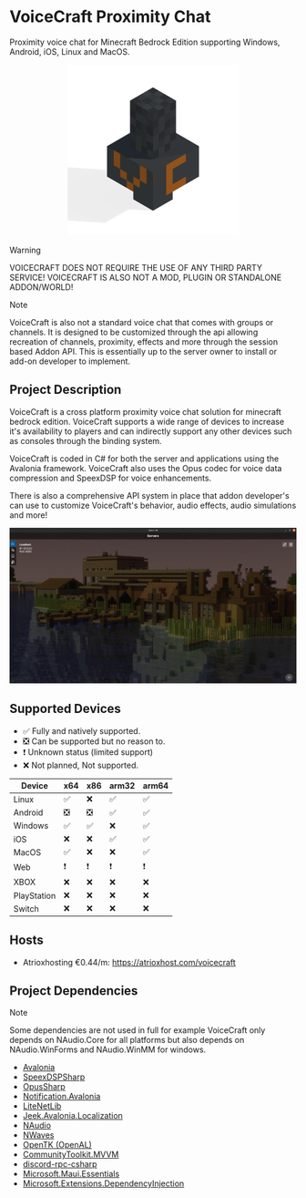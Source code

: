 # VoiceCraft Proximity Chat

Proximity voice chat for Minecraft Bedrock Edition supporting Windows, Android, iOS, Linux and MacOS.

<p align="center">
  <img style="margin: 10" width="300" height="300" src="./VoiceCraft.Client/VoiceCraft.Client/Assets/vc.png"/>
</p>

> [!WARNING]
> VOICECRAFT DOES NOT REQUIRE THE USE OF ANY THIRD PARTY SERVICE! VOICECRAFT IS ALSO NOT A MOD, PLUGIN OR STANDALONE ADDON/WORLD!

> [!NOTE]
> VoiceCraft is also not a standard voice chat that comes with groups or channels. It is designed to be customized through the api allowing recreation of channels, proximity, effects and more through the session based Addon API. This is essentially up to the server owner to install or add-on developer to implement.

## Project Description

VoiceCraft is a cross platform proximity voice chat solution for minecraft bedrock edition. VoiceCraft supports a wide
range of devices to increase it's availability to players and can indirectly support any other devices such as consoles
through the binding system.

VoiceCraft is coded in C# for both the server and applications using the Avalonia framework. VoiceCraft also uses the
Opus codec for voice data compression and SpeexDSP for voice enhancements.

There is also a comprehensive API system in place that addon developer's can use to customize VoiceCraft's behavior,
audio effects, audio simulations and more!

<p align="center">
  <img width="800" src="./Images/MainPage.png">
</p>

## Supported Devices

- ✅ Fully and natively supported.
- ❎ Can be supported but no reason to.
- ❗ Unknown status (limited support)
- ❌ Not planned, Not supported.

| Device      | x64 | x86 | arm32 | arm64 |
|-------------|-----|-----|-------|-------|
| Linux       | ✅   | ❌   | ✅     | ✅     |
| Android     | ❎   | ❎   | ✅     | ✅     |
| Windows     | ✅   | ✅   | ❌     | ✅     |
| iOS         | ❌   | ❌   | ✅     | ✅     |
| MacOS       | ✅   | ❌   | ❌     | ✅     |
| Web         | ❗   | ❗   | ❗     | ❗     |
| XBOX        | ❌   | ❌   | ❌     | ❌     |
| PlayStation | ❌   | ❌   | ❌     | ❌     |
| Switch      | ❌   | ❌   | ❌     | ❌     |

## Hosts

- Atrioxhosting €0.44/m: https://atrioxhost.com/voicecraft

## Project Dependencies

> [!NOTE]
> Some dependencies are not used in full for example VoiceCraft only depends on NAudio.Core for all platforms but also
> depends on NAudio.WinForms and NAudio.WinMM for windows.

- [Avalonia](https://github.com/AvaloniaUI/Avalonia)
- [SpeexDSPSharp](https://github.com/AvionBlock/SpeexDSPSharp)
- [OpusSharp](https://github.com/AvionBlock/OpusSharp)
- [Notification.Avalonia](https://github.com/AvaloniaCommunity/Notification.Avalonia)
- [LiteNetLib](https://github.com/RevenantX/LiteNetLib)
- [Jeek.Avalonia.Localization](https://github.com/tifish/Jeek.Avalonia.Localization)
- [NAudio](https://github.com/naudio/NAudio)
- [NWaves](https://github.com/ar1st0crat/NWaves)
- [OpenTK (OpenAL)](https://github.com/opentk/opentk)
- [CommunityToolkit.MVVM](https://github.com/CommunityToolkit/dotnet)
- [discord-rpc-csharp](https://github.com/Lachee/discord-rpc-csharp)
- [Microsoft.Maui.Essentials](https://github.com/dotnet/maui)
- [Microsoft.Extensions.DependencyInjection](https://github.com/dotnet/runtime)
